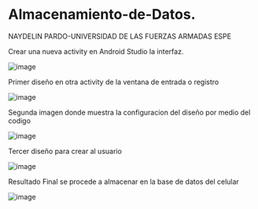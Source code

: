 # Almacenamiento-de-Datos.
NAYDELIN PARDO-UNIVERSIDAD DE LAS FUERZAS ARMADAS ESPE

Crear una nueva activity en Android Studio la interfaz.

![image](https://github.com/nnnicol/Almacenamiento-de-Datos./assets/133244392/9ac34cf5-6237-45b7-b60a-1672d7d821c1)

Primer diseño en otra activity de la ventana de entrada o registro

![image](https://github.com/nnnicol/Almacenamiento-de-Datos./assets/133244392/343c4d0b-d75b-402c-8964-127bd85a908d)

Segunda imagen donde muestra la configuracion del diseño por medio del codigo 

![image](https://github.com/nnnicol/Almacenamiento-de-Datos./assets/133244392/444303fb-5edf-4906-a00b-4ba011b1c7d4)

Tercer diseño para crear al usuario 

![image](https://github.com/nnnicol/Almacenamiento-de-Datos./assets/133244392/50816b87-ba3d-453d-9296-be6770bdd86b)

Resultado Final se procede a almacenar en la base de datos del celular 

![image](https://github.com/nnnicol/Almacenamiento-de-Datos./assets/133244392/2bcd4f6e-a071-47a0-b989-24b94cfedcc2)

